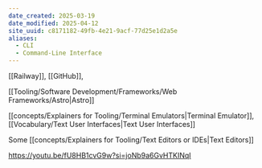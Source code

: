 ```yaml
---
date_created: 2025-03-19
date_modified: 2025-04-12
site_uuid: c8171182-49fb-4e21-9acf-77d25e1d2a5e
aliases:
  - CLI
  - Command-Line Interface
---
```


[[Railway]], [[GitHub]],

[[Tooling/Software Development/Frameworks/Web Frameworks/Astro|Astro]]

[[concepts/Explainers for Tooling/Terminal Emulators|Terminal Emulator]], [[Vocabulary/Text User Interfaces|Text User Interfaces]]

Some [[concepts/Explainers for Tooling/Text Editors or IDEs|Text Editors]]


https://youtu.be/fU8HB1cvG9w?si=joNb9a6GvHTKINqI